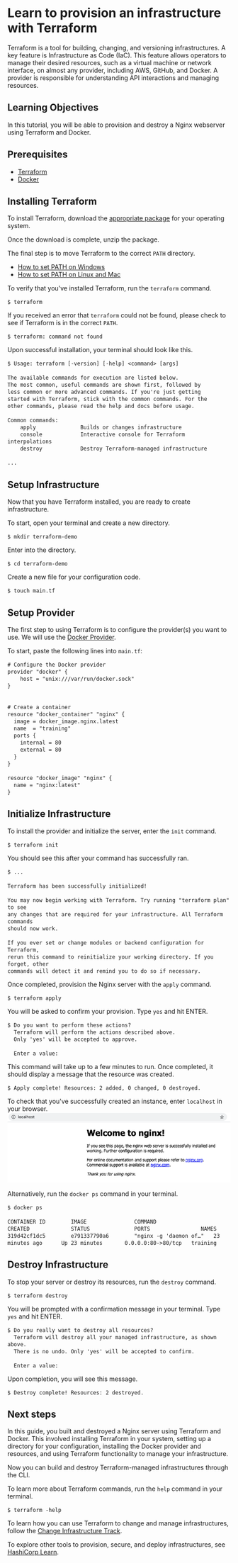 # Learn to provision an infrastructure with Terraform
Terraform is a tool for building, changing, and versioning infrastructures.
A key feature is Infrastructure as Code (IaC). This feature allows operators to manage their
desired resources, such as a virtual machine or network interface, on almost any provider, including AWS, GitHub, and Docker.
A provider is responsible for understanding API interactions and managing resources.


## Learning Objectives
In this tutorial, you will be able to provision and destroy a Nginx webserver using Terraform and Docker. 


## Prerequisites 
- [Terraform](https://www.terraform.io/downloads.html)
- [Docker](https://www.docker.com/products/docker-desktop) 


## Installing Terraform 
To install Terraform, download the [appropriate package](https://www.terraform.io/downloads.html) for your operating system. 

Once the download is complete, unzip the package. 

The final step is to move Terraform to the correct `PATH` directory.
- [How to set PATH on Windows](https://stackoverflow.com/questions/1618280/where-can-i-set-path-to-make-exe-on-windows) 
- [How to set PATH on Linux and Mac](https://stackoverflow.com/questions/14637979/how-to-permanently-set-path-on-linux-unix)

To verify that you've installed Terraform, run the ```terraform``` command. 
```shell
$ terraform
```
If you received an error that ```terraform``` could not be found, please check to see if Terraform is in the correct ```PATH```.
```shell 
$ terraform: command not found
```

Upon successful installation, your terminal should look like this. 
```
$ Usage: terraform [-version] [-help] <command> [args]

The available commands for execution are listed below.
The most common, useful commands are shown first, followed by
less common or more advanced commands. If you're just getting
started with Terraform, stick with the common commands. For the
other commands, please read the help and docs before usage.

Common commands:
    apply              Builds or changes infrastructure
    console            Interactive console for Terraform interpolations
    destroy            Destroy Terraform-managed infrastructure

...
```



## Setup Infrastructure
Now that you have Terraform installed, you are ready to create infrastructure. 

To start, open your terminal and create a new directory.
```shell 
$ mkdir terraform-demo 
```

Enter into the directory.
```shell 
$ cd terraform-demo 
```

Create a new file for your configuration code. 
```shell
$ touch main.tf 
```


## Setup Provider
The first step to using Terraform is to configure the provider(s) you want to use.
We will use the [Docker Provider](https://www.terraform.io/docs/providers/docker/index.html). 


To start, paste the following lines into ```main.tf```:

```hcl
# Configure the Docker provider 
provider "docker" {
    host = "unix:///var/run/docker.sock"
}


# Create a container 
resource "docker_container" "nginx" {
  image = docker_image.nginx.latest
  name  = "training"
  ports {
    internal = 80
    external = 80
  }
}

resource "docker_image" "nginx" {
  name = "nginx:latest"
}
```



## Initialize Infrastructure
To install the provider and initialize the server, enter the ```init``` command.
```shell
$ terraform init
``` 

You should see this after your command has successfully ran.
```shell
$ ...

Terraform has been successfully initialized!

You may now begin working with Terraform. Try running "terraform plan" to see
any changes that are required for your infrastructure. All Terraform commands
should now work.

If you ever set or change modules or backend configuration for Terraform,
rerun this command to reinitialize your working directory. If you forget, other
commands will detect it and remind you to do so if necessary.
```


Once completed, provision the Nginx server with the ```apply``` command.
```shell
$ terraform apply
```

You will be asked to confirm your provision. Type ```yes``` and hit ENTER. 
```shell
$ Do you want to perform these actions?
  Terraform will perform the actions described above.
  Only 'yes' will be accepted to approve.

  Enter a value: 
```

This command will take up to a few minutes to run. 
Once completed, it should display a message that the resource was created. 
```shell
$ Apply complete! Resources: 2 added, 0 changed, 0 destroyed.
```

To check that you've successfully created an instance, enter `localhost` in your browser.
![localhost](localhostScreenShot.png)


Alternatively, run the `docker ps` command in your terminal.
```shell
$ docker ps

CONTAINER ID        IMAGE               COMMAND                  CREATED             STATUS              PORTS                NAMES
319d42cf1dc5        e791337790a6        "nginx -g 'daemon of…"   23 minutes ago      Up 23 minutes       0.0.0.0:80->80/tcp   training
```


## Destroy Infrastructure
To stop your server or destroy its resources, run the ```destroy``` command.
```shell 
$ terraform destroy 
```

You will be prompted with a confirmation message in your terminal. Type ```yes``` and hit ENTER.
```shell
$ Do you really want to destroy all resources?
  Terraform will destroy all your managed infrastructure, as shown above.
  There is no undo. Only 'yes' will be accepted to confirm.

  Enter a value: 
```
Upon completion, you will see this message.
```shell 
$ Destroy complete! Resources: 2 destroyed.
```




## Next steps 
In this guide, you built and destroyed a Nginx server using Terraform and Docker.
This involved installing Terraform in your system, setting up a directory for your configuration, 
installing the Docker provider and resources, and using Terraform functionality to manage your infrastructure.

Now you can build and destroy Terraform-managed infrastructures through the CLI.

To learn more about Terraform commands, run the ```help``` command in your terminal.
```shell
$ terraform -help
```

To learn how you can use Terraform to change and manage infrastructures, follow the [Change Infrastructure Track](https://learn.hashicorp.com/terraform/getting-started/change).

To explore other tools to provision, secure, and deploy infrastructures, see [HashiCorp Learn](https://learn.hashicorp.com/).

